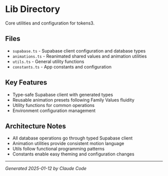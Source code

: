 # Lib Directory

Core utilities and configuration for tokens3.

## Files
- `supabase.ts` - Supabase client configuration and database types
- `animations.ts` - Reanimated shared values and animation utilities
- `utils.ts` - General utility functions
- `constants.ts` - App constants and configuration

## Key Features
- Type-safe Supabase client with generated types
- Reusable animation presets following Family Values fluidity
- Utility functions for common operations
- Environment configuration management

## Architecture Notes
- All database operations go through typed Supabase client
- Animation utilities provide consistent motion language
- Utils follow functional programming patterns
- Constants enable easy theming and configuration changes

---
*Generated 2025-01-12 by Claude Code*